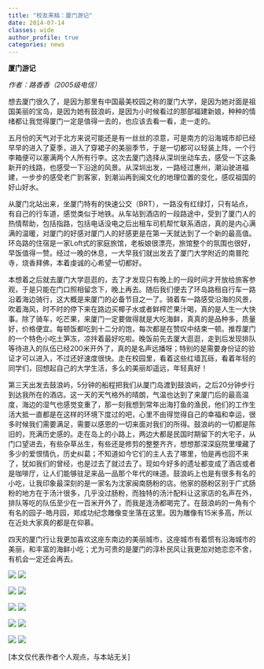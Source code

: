 ```yaml
---
title: "校友来稿：厦门游记"
date: 2014-07-14
classes: wide
author_profile: true
categories: news
---
```


**厦门游记**

*作者：路香香（2005级电信）*

想去厦门很久了，是因为那里有中国最美校园之称的厦门大学，是因为她对面是祖国美丽的宝岛，是因为她有鼓浪屿，是因为小时候看过的那部福建新娘，种种的情绪都让我觉得厦门一定是值得一去的，也应该去看一看，走一走的。

五月份的天气对于北方来说可能还是有一丝丝的凉意，可是南方的沿海城市却已经早早的进入了夏季，进入了穿裙子的美丽季节，于是一切都可以轻装上阵，一个行李箱便可以塞满两个人所有行李。这次去厦门选择从深圳坐动车去，感受一下这条新开的线路，也感受一下沿途的风景。从深圳出发，一路经过惠州，潮汕驶进福建，一步步的感受老广到客家，到潮汕再到闽文化的地理位置的变化，感叹祖国的好山好水。

从厦门北站出来，坐厦门特有的快速公交（BRT），一路没有红绿灯，只有站点，有自己的行车道，感觉类似于地铁。从车站到酒店的一段路途中，受到了厦门人的热情帮助，包括指路，包括电话没电之后出租车司机帮忙联系酒店，真的是内心满满的温暖，对厦门的好感对厦门人的好感更是在第一天就达到了一个新的最高值。环岛路的住宿是一家Loft式的家庭旅馆，老板娘很漂亮，旅馆整个的氛围也很好，早饭值得一赞。经过一晚的休息，一大早我们就出发去了厦门大学附近的南普陀寺，烧香拜佛，本着虔诚的心希望一切都好。

本想着之后就去厦门大学逛逛的，去了才发现只有晚上的一段时间才开放给旅客参观，于是只能在门口照相留念下，晚上再去。随后我们便去了环岛路租自行车一路沿着海边骑行，这大概是来厦门的必备节目之一了。骑着车一路感受沿海的风景，吹着海风，时不时的停下来在路边买椰子水或者鲜榨芒果汁喝，真的是人生一大快事。除了骑车，吃芒果，来厦门一定要做得就是大吃海鲜，真真的是品种多，质量好，价格便宜。每顿饭都吃到十二分的饱，每次都是在赞叹中结束一顿。推荐厦门的一个特色小吃土笋冻，凉拌着最好吃啦。晚饭前先去厦大逛逛，走到后发现排队等待进入的队伍已经200米开外了，真的是名声远播呀；特别的是需要身份证的验证才可以进入，不过还好速度很快。走在校园里，看着这些红墙瓦砾，看着年轻的同学们，回想起自己的大学生活，多么的美丽却遥远，年轻真好！

第三天出发去鼓浪屿，5分钟的船程把我们从厦门岛渡到鼓浪屿，之后20分钟步行到达我所在的酒店。这一天的天气格外的晴朗，气温也达到了来厦门后的最高温度，海边的湿气也感觉变重了，那一刻我想到常年出海打鱼的渔民，他们的工作生活大抵一直都是在这样的环境下度过的吧，心里不由得觉得自己的幸福和幸运，很多时候我们需要满足，需要以感恩的一切来面对我们的所得。鼓浪屿的一切都是陈旧的，充满历史感的。走在岛上的小路上，两边大都是民国时期留下的大宅子，从门口望进去，有些杂草丛生，有些还是修剪的整整齐齐，想想那深深庭院里埋藏了多少的爱恨情仇，历史纠葛；不知道如今它们的主人去了哪里，怕是再也回不来了，犹如我们的曾经，也是过去了就过去了。现如今好多的遗址都变成了酒店或者是咖啡厅，让人们能够驻足来品一品那个年代的味道。鼓浪屿上也是有很多有名的小吃，让我印象最深刻的是一家名为沈家闽南肠粉的店。他家的肠粉区别于广式肠粉的地方在于汤汁很多，几乎没过肠粉，而独特的汤汁配料让这家店的名声在外，排队等吃的队伍至少在一百米开外了，而我是连汤都喝完了。在鼓浪屿的一角有个有名的园子-皓月园，郑成功纪念雕像变坐落在这里。因为雕像有15米多高，所以在近处大家真的都是在仰慕。

四天的厦门行让我更加喜欢这座东南边的美丽城市，这座城市有着惯有沿海城市的美丽，和丰富的海鲜小吃；尤为可贵的是厦门的淳朴民风让我更加对她恋恋不舍，有机会一定还会再去。

![](/assets/images/20140714a.jpg)
![](/assets/images/20140714b.jpg)

![](/assets/images/20140714c.jpg)
![](/assets/images/20140714d.jpg)

![](/assets/images/20140714e.jpg)
![](/assets/images/20140714f.jpg)

![](/assets/images/20140714g.jpg)
![](/assets/images/20140714h.jpg)

![](/assets/images/20140714i.jpg)
![](/assets/images/20140714j.jpg)

[本文仅代表作者个人观点，与本站无关]